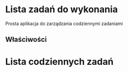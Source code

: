 # Lista zadań do wykonania
Prosta aplikacja do zarządzania codziennymi zadaniami
## Właściwości
# Lista codziennych zadań
